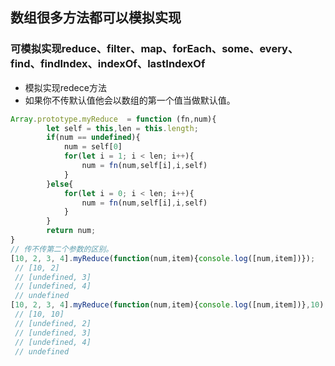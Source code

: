## 数组很多方法都可以模拟实现

### 可模拟实现reduce、filter、map、forEach、some、every、find、findIndex、indexOf、lastIndexOf

- 模拟实现redece方法
- 如果你不传默认值他会以数组的第一个值当做默认值。

```javascript
Array.prototype.myReduce  = function (fn,num){
        let self = this,len = this.length;
        if(num == undefined){
            num = self[0]
            for(let i = 1; i < len; i++){
                num = fn(num,self[i],i,self)
            }
        }else{
            for(let i = 0; i < len; i++){
                num = fn(num,self[i],i,self)
            }
        }
        return num;
}
// 传不传第二个参数的区别。
[10, 2, 3, 4].myReduce(function(num,item){console.log([num,item])});
 // [10, 2]
 // [undefined, 3]
 // [undefined, 4]
 // undefined
[10, 2, 3, 4].myReduce(function(num,item){console.log([num,item])},10);
 // [10, 10]
 // [undefined, 2]
 // [undefined, 3]
 // [undefined, 4]
 // undefined
```

